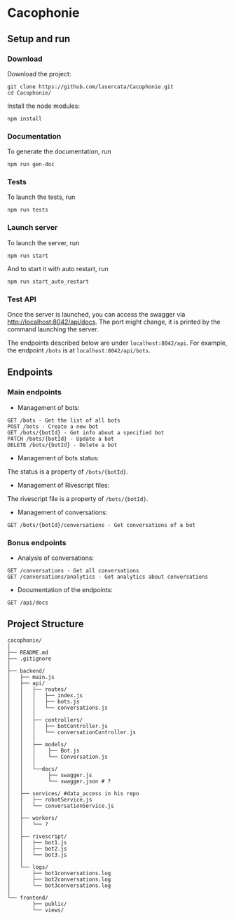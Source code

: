# Cacophonie

## Setup and run
### Download
Download the project:
```
git clone https://github.com/lasercata/Cacophonie.git
cd Cacophonie/
```

Install the node modules:
```
npm install
```

### Documentation
To generate the documentation, run
```
npm run gen-doc
```

### Tests
To launch the tests, run
```
npm run tests
```

### Launch server
To launch the server, run
```
npm run start
```

And to start it with auto restart, run
```
npm run start_auto_restart
```

### Test API
Once the server is launched, you can access the swagger via [http://localhost:8042/api/docs](http://localhost:8042/api/docs).
The port might change, it is printed by the command launching the server.

The endpoints described below are under `localhost:8042/api`.
For example, the endpoint `/bots` is at `localhost:8042/api/bots`.

## Endpoints
### Main endpoints
- Management of bots:
```
GET /bots - Get the list of all bots
POST /bots - Create a new bot
GET /bots/{botId} - Get info about a specified bot
PATCH /bots/{botId} - Update a bot
DELETE /bots/{botId} - Delete a bot
```

- Management of bots status:
<!-- ``` -->
<!-- GET /bots/{botId}/status - Get the status of a bot -->
<!-- PATCH /bots/{botId}/status - Update the status of a bot (online, idle, invisible, doNotDisturb) -->
<!-- ``` -->

The status is a property of `/bots/{botId}`.

- Management of Rivescript files:
<!-- ``` -->
<!-- GET /bots/{botId}/rivescript - Get Rivescript file of a bot -->
<!-- PATCH /bots/{botId}/rivescript - Update a Rivescript bot -->
<!-- ``` -->

The rivescript file is a property of `/bots/{botId}`.

- Management of conversations: 
```
GET /bots/{botId}/conversations - Get conversations of a bot 
```

### Bonus endpoints
- Analysis of conversations:
```
GET /conversations - Get all conversations
GET /conversations/analytics - Get analytics about conversations
```

- Documentation of the endpoints:
```
GET /api/docs
```

## Project Structure
```
cacophonie/
│
├── README.md
├── .gitignore
│
├── backend/  
│   ├── main.js      
│   ├── api/
│   │   ├── routes/
│   │   │   ├── index.js
│   │   │   ├── bots.js 
│   │   │   └── conversations.js 
│   │   │
│   │   ├── controllers/
│   │   │   ├── botController.js 
│   │   │   └── conversationController.js
│   │   │
│   │   ├── models/
│   │   │    ├── Bot.js
│   │   │    └── Conversation.js
│   │   │
│   │   └──docs/
│   │        ├── swagger.js
│   │        └── swagger.json # ?
│   │
│   ├── services/ #data_access in his repo
│   │   ├── robotService.js
│   │   └── conversationService.js
│   │
│   ├── workers/
│   │   └── ?
│   │
│   ├── rivescript/
│   │   ├── bot1.js
│   │   ├── bot2.js
│   │   └── bot3.js
│   │
│   └── logs/
│       ├── bot1conversations.log
│       ├── bot2conversations.log
│       └── bot3conversations.log
│
└── frontend/
        ├── public/
        └── views/

 
```
